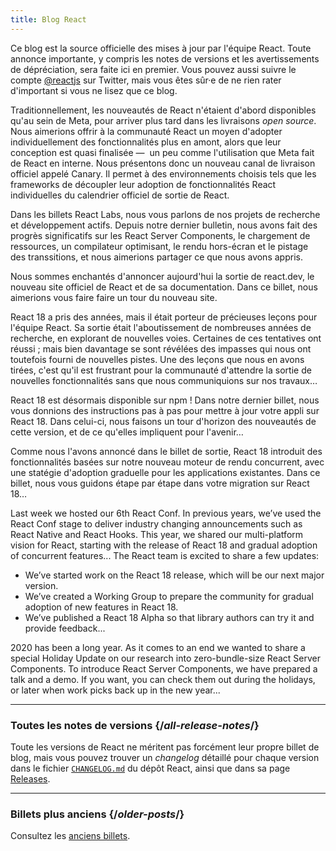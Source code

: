```yaml
---
title: Blog React
---
```


<Intro>

Ce blog est la source officielle des mises à jour par l'équipe React.  Toute annonce importante, y compris les notes de versions et les avertissements de dépréciation, sera faite ici en premier.  Vous pouvez aussi suivre le compte [@reactjs](https://twitter.com/reactjs) sur Twitter, mais vous êtes sûr·e de ne rien rater d'important si vous ne lisez que ce blog.

</Intro>

<div className="sm:-mx-5 flex flex-col gap-5 mt-12">

<BlogCard title="React Canaries : livraison incrémentale de fonctionnalités hors de Meta" date="3 mai 2023" url="/blog/2023/05/03/react-canaries">

Traditionnellement, les nouveautés de React n'étaient d'abord disponibles qu'au sein de Meta, pour arriver plus tard dans les livraisons *open source*.  Nous aimerions offrir à la communauté React un moyen d'adopter individuellement des fonctionnalités plus en amont, alors que leur conception est quasi finalisée —  un peu comme l'utilisation que Meta fait de React en interne.  Nous présentons donc un nouveau canal de livraison officiel appelé Canary.  Il permet à des environnements choisis tels que les frameworks de découpler leur adoption de fonctionnalités React individuelles du calendrier officiel de sortie de React.

</BlogCard>

<BlogCard title="React Labs : ce sur quoi nous bossons – mars 2023" date="22 mars 2023" url="/blog/2023/03/22/react-labs-what-we-have-been-working-on-march-2023">

Dans les billets React Labs, nous vous parlons de nos projets de recherche et développement actifs.  Depuis notre dernier bulletin, nous avons fait des progrès significatifs sur les React Server Components, le chargement de ressources, un compilateur optimisant, le rendu hors-écran et le pistage des transsitions, et nous aimerions partager ce que nous avons appris.

</BlogCard>


<BlogCard title="Découvrez react.dev" date="16 mars 2023" url="/blog/2023/03/16/introducing-react-dev">

Nous sommes enchantés d'annoncer aujourd'hui la sortie de react.dev, le nouveau site officiel de React et de sa documentation.  Dans ce billet, nous aimerions vous faire faire un tour du nouveau site.

</BlogCard>


<BlogCard title="React Labs : ce sur quoi nous bossons – juin 2022" date="15 juin 2022" url="/blog/2022/06/15/react-labs-what-we-have-been-working-on-june-2022">

React 18 a pris des années, mais il était porteur de précieuses leçons pour l'équipe React.  Sa sortie était l'aboutissement de nombreuses années de recherche, en explorant de nouvelles voies.  Certaines de ces tentatives ont réussi ; mais bien davantage se sont révélées des impasses qui nous ont toutefois fourni de nouvelles pistes.  Une des leçons que nous en avons tirées, c'est qu'il est frustrant pour la communauté d'attendre la sortie de nouvelles fonctionnalités sans que nous communiquions sur nos travaux…

</BlogCard>

<BlogCard title="React v18.0" date="29 mars 2022" url="/blog/2022/03/29/react-v18">

React 18 est désormais disponible sur npm ! Dans notre dernier billet, nous vous donnions des instructions pas à pas pour mettre à jour votre appli sur React 18. Dans celui-ci, nous faisons un tour d'horizon des nouveautés de cette version, et de ce qu'elles impliquent pour l'avenir…

</BlogCard>

<BlogCard title="Comment migrer sur React 18" date="8 mars 2022" url="/blog/2022/03/08/react-18-upgrade-guide">

Comme nous l'avons annoncé dans le billet de sortie, React 18 introduit des fonctionnalités basées sur notre nouveau moteur de rendu concurrent, avec une statégie d'adoption graduelle pour les applications existantes. Dans ce billet, nous vous guidons étape par étape dans votre migration sur React 18…

</BlogCard>


<BlogCard title="React Conf 2021 Recap" date="December 17, 2021" url="/blog/2021/12/17/react-conf-2021-recap">
Last week we hosted our 6th React Conf.  In previous years, we’ve used the React Conf stage to deliver industry changing announcements such as React Native and React Hooks. This year, we shared our multi-platform vision for React, starting with the release of React 18 and gradual adoption of concurrent features...
</BlogCard>

<BlogCard title="The Plan for React 18" date="June 8, 2021" url="/blog/2021/06/08/the-plan-for-react-18">
The React team is excited to share a few updates:

- We’ve started work on the React 18 release, which will be our next major version.
- We’ve created a Working Group to prepare the community for gradual adoption of new features in React 18.
- We’ve published a React 18 Alpha so that library authors can try it and provide feedback...
</BlogCard>

<BlogCard title="Introducing Zero-Bundle-Size React Server Components" date="December 21, 2020" url="/blog/2020/12/21/data-fetching-with-react-server-components">
2020 has been a long year. As it comes to an end we wanted to share a special Holiday Update on our research into zero-bundle-size React Server Components. To introduce React Server Components, we have prepared a talk and a demo. If you want, you can check them out during the holidays, or later when work picks back up in the new year...
</BlogCard>

</div>

---

### Toutes les notes de versions {/*all-release-notes*/}

Toute les versions de React ne méritent pas forcément leur propre billet de blog, mais vous pouvez trouver un *changelog* détaillé pour chaque version dans le fichier [`CHANGELOG.md`](https://github.com/facebook/react/blob/main/CHANGELOG.md) du dépôt React, ainsi que dans sa page [Releases](https://github.com/facebook/react/releases).

---

### Billets plus anciens {/*older-posts*/}

Consultez les [anciens billets](https://legacy.reactjs.org/blog/all.html/).

<div className="h-12"></div>
